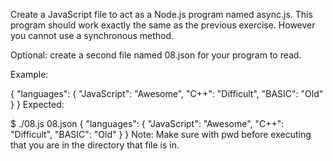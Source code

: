 Create a JavaScript file to act as a Node.js program named async.js. This program should work exactly the same as the previous exercise. However you cannot use a synchronous method.

Optional: create a second file named 08.json for your program to read.

Example:

{
  "languages": {
    "JavaScript": "Awesome",
    "C++": "Difficult",
    "BASIC": "Old"
  }
}
Expected:

$ ./08.js 08.json
{
  "languages": {
    "JavaScript": "Awesome",
    "C++": "Difficult",
    "BASIC": "Old"
  }
}
Note: Make sure with pwd before executing that you are in the directory that file is in.


